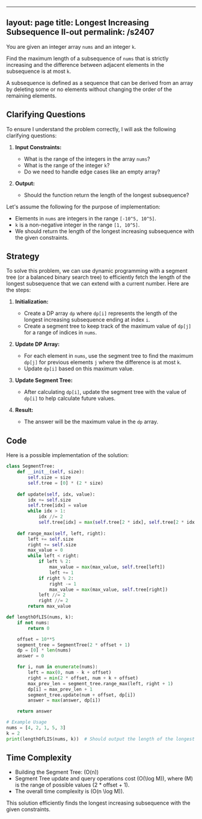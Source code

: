 
---
layout: page
title:  Longest Increasing Subsequence II-out
permalink: /s2407
---

You are given an integer array `nums` and an integer `k`.

Find the maximum length of a subsequence of `nums` that is strictly increasing and the difference between adjacent elements in the subsequence is at most `k`.

A subsequence is defined as a sequence that can be derived from an array by deleting some or no elements without changing the order of the remaining elements.

## Clarifying Questions

To ensure I understand the problem correctly, I will ask the following clarifying questions:

1. **Input Constraints:**
    - What is the range of the integers in the array `nums`? 
    - What is the range of the integer `k`?
    - Do we need to handle edge cases like an empty array?

2. **Output:**
    - Should the function return the length of the longest subsequence?

Let's assume the following for the purpose of implementation:
- Elements in `nums` are integers in the range `[-10^5, 10^5]`.
- `k` is a non-negative integer in the range `[1, 10^5]`.
- We should return the length of the longest increasing subsequence with the given constraints.

## Strategy

To solve this problem, we can use dynamic programming with a segment tree (or a balanced binary search tree) to efficiently fetch the length of the longest subsequence that we can extend with a current number. Here are the steps:

1. **Initialization:**
    - Create a DP array `dp` where `dp[i]` represents the length of the longest increasing subsequence ending at index `i`.
    - Create a segment tree to keep track of the maximum value of `dp[j]` for a range of indices in `nums`.

2. **Update DP Array:**
    - For each element in `nums`, use the segment tree to find the maximum `dp[j]` for previous elements `j` where the difference is at most `k`.
    - Update `dp[i]` based on this maximum value.

3. **Update Segment Tree:**
    - After calculating `dp[i]`, update the segment tree with the value of `dp[i]` to help calculate future values.

4. **Result:**
    - The answer will be the maximum value in the `dp` array.

## Code

Here is a possible implementation of the solution:

```python
class SegmentTree:
    def __init__(self, size):
        self.size = size
        self.tree = [0] * (2 * size)
    
    def update(self, idx, value):
        idx += self.size
        self.tree[idx] = value
        while idx > 1:
            idx //= 2
            self.tree[idx] = max(self.tree[2 * idx], self.tree[2 * idx + 1])
    
    def range_max(self, left, right):
        left += self.size
        right += self.size
        max_value = 0
        while left < right:
            if left % 2:
                max_value = max(max_value, self.tree[left])
                left += 1
            if right % 2:
                right -= 1
                max_value = max(max_value, self.tree[right])
            left //= 2
            right //= 2
        return max_value

def lengthOfLIS(nums, k):
    if not nums:
        return 0

    offset = 10**5
    segment_tree = SegmentTree(2 * offset + 1)
    dp = [0] * len(nums)
    answer = 0

    for i, num in enumerate(nums):
        left = max(0, num - k + offset)
        right = min(2 * offset, num + k + offset)
        max_prev_len = segment_tree.range_max(left, right + 1)
        dp[i] = max_prev_len + 1
        segment_tree.update(num + offset, dp[i])
        answer = max(answer, dp[i])

    return answer

# Example Usage
nums = [4, 2, 1, 5, 3]
k = 2
print(lengthOfLIS(nums, k))  # Should output the length of the longest increasing subsequence
```

## Time Complexity

- Building the Segment Tree: \(O(n)\)
- Segment Tree update and query operations cost \(O(\log M)\), where \(M\) is the range of possible values (2 * offset + 1).
- The overall time complexity is \(O(n \log M)\).

This solution efficiently finds the longest increasing subsequence with the given constraints.